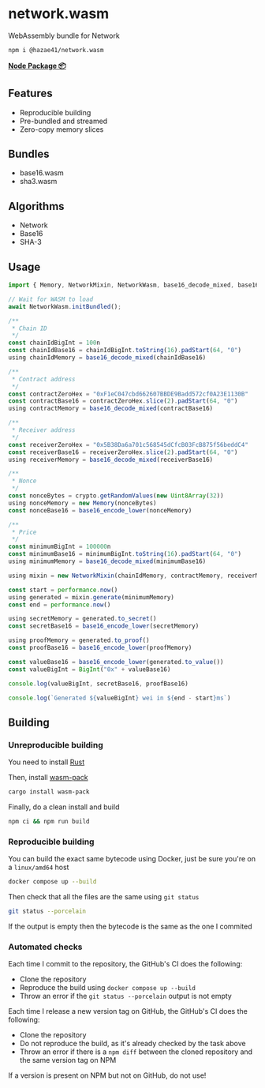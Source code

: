 # network.wasm

WebAssembly bundle for Network

```bash
npm i @hazae41/network.wasm
```

[**Node Package 📦**](https://www.npmjs.com/package/@hazae41/network.wasm)

## Features
- Reproducible building
- Pre-bundled and streamed
- Zero-copy memory slices

## Bundles
- base16.wasm
- sha3.wasm

## Algorithms
- Network
- Base16
- SHA-3

## Usage

```typescript
import { Memory, NetworkMixin, NetworkWasm, base16_decode_mixed, base16_encode_lower } from "@hazae41/network.wasm";

// Wait for WASM to load
await NetworkWasm.initBundled();

/**
 * Chain ID
 */
const chainIdBigInt = 100n
const chainIdBase16 = chainIdBigInt.toString(16).padStart(64, "0")
using chainIdMemory = base16_decode_mixed(chainIdBase16)

/**
 * Contract address
 */
const contractZeroHex = "0xF1eC047cbd662607BBDE9Badd572cf0A23E1130B"
const contractBase16 = contractZeroHex.slice(2).padStart(64, "0")
using contractMemory = base16_decode_mixed(contractBase16)

/**
 * Receiver address
 */
const receiverZeroHex = "0x5B38Da6a701c568545dCfcB03FcB875f56beddC4"
const receiverBase16 = receiverZeroHex.slice(2).padStart(64, "0")
using receiverMemory = base16_decode_mixed(receiverBase16)

/**
 * Nonce
 */
const nonceBytes = crypto.getRandomValues(new Uint8Array(32))
using nonceMemory = new Memory(nonceBytes)
const nonceBase16 = base16_encode_lower(nonceMemory)

/**
 * Price
 */
const minimumBigInt = 100000n
const minimumBase16 = minimumBigInt.toString(16).padStart(64, "0")
using minimumMemory = base16_decode_mixed(minimumBase16)

using mixin = new NetworkMixin(chainIdMemory, contractMemory, receiverMemory, nonceMemory)

const start = performance.now()
using generated = mixin.generate(minimumMemory)
const end = performance.now()

using secretMemory = generated.to_secret()
const secretBase16 = base16_encode_lower(secretMemory)

using proofMemory = generated.to_proof()
const proofBase16 = base16_encode_lower(proofMemory)

const valueBase16 = base16_encode_lower(generated.to_value())
const valueBigInt = BigInt("0x" + valueBase16)

console.log(valueBigInt, secretBase16, proofBase16)

console.log(`Generated ${valueBigInt} wei in ${end - start}ms`)
```

## Building

### Unreproducible building

You need to install [Rust](https://www.rust-lang.org/tools/install)

Then, install [wasm-pack](https://rustwasm.github.io/wasm-pack/installer/)

```bash
cargo install wasm-pack
```

Finally, do a clean install and build

```bash
npm ci && npm run build
```

### Reproducible building

You can build the exact same bytecode using Docker, just be sure you're on a `linux/amd64` host

```bash
docker compose up --build
```

Then check that all the files are the same using `git status`

```bash
git status --porcelain
```

If the output is empty then the bytecode is the same as the one I commited

### Automated checks

Each time I commit to the repository, the GitHub's CI does the following:
- Clone the repository
- Reproduce the build using `docker compose up --build`
- Throw an error if the `git status --porcelain` output is not empty

Each time I release a new version tag on GitHub, the GitHub's CI does the following:
- Clone the repository
- Do not reproduce the build, as it's already checked by the task above
- Throw an error if there is a `npm diff` between the cloned repository and the same version tag on NPM

If a version is present on NPM but not on GitHub, do not use!
